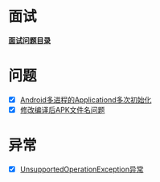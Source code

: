 # 面试

 **[面试问题目录](面试总结/面试问题目录.md)** 

# 问题



- [x]  [Android多进程的Applicationd多次初始化](Android多进程的Applicationd多次初始化.md) 
- [x]  [修改编译后APK文件名问题](修改编译后APK文件名问题.md) 

# 异常

- [x]  [UnsupportedOperationException异常](UnsupportedOperationException异常.md) 